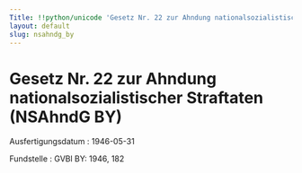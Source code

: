 ```yaml
---
Title: !!python/unicode 'Gesetz Nr. 22 zur Ahndung nationalsozialistischer Straftaten'
layout: default
slug: nsahndg_by
---
```


# Gesetz Nr. 22 zur Ahndung nationalsozialistischer Straftaten (NSAhndG BY)

Ausfertigungsdatum
:   1946-05-31

Fundstelle
:   GVBl BY: 1946, 182


